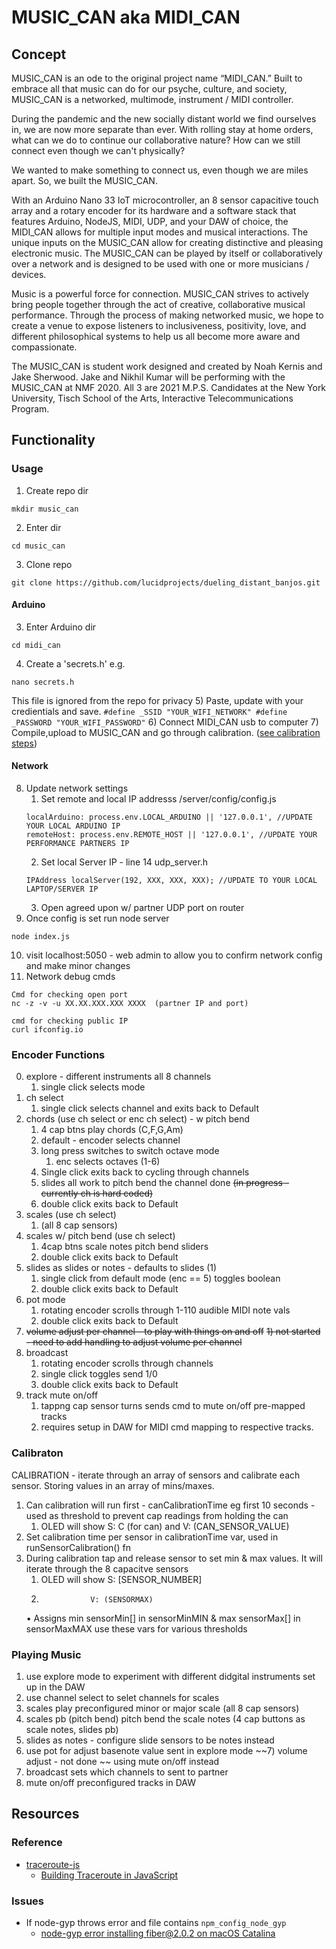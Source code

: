 # MUSIC_CAN aka MIDI_CAN

## Concept
MUSIC_CAN is an ode to the original project name “MIDI_CAN.”  Built to embrace all that music can do for our psyche, culture, and society,  MUSIC_CAN is a networked, multimode, instrument / MIDI controller.
 
During the pandemic and the new socially distant world we find ourselves in, we are now more separate than ever.  With rolling stay at home orders, what can we do to continue our collaborative nature?  How can we still connect even though we can't physically?
 
We wanted to make something to connect us, even though we are miles apart. So, we built the MUSIC_CAN. 
 
With an Arduino Nano 33 IoT microcontroller, an 8 sensor capacitive touch array and a rotary encoder for its hardware and a software stack that features Arduino, NodeJS, MIDI, UDP, and your DAW of choice, the MIDI_CAN allows for multiple input modes and musical interactions. The unique inputs on the MUSIC_CAN allow for creating distinctive and pleasing electronic music. The MUSIC_CAN can be played by itself or collaboratively over a network and is designed to be used with one or more musicians / devices. 
 
Music is a powerful force for connection. MUSIC_CAN strives to actively bring people together through the act of creative, collaborative musical performance. Through the process of making networked music, we hope to create a venue to expose listeners to inclusiveness, positivity, love, and different philosophical systems to help us all become more aware and compassionate.

The MUSIC_CAN is student work designed and created by Noah Kernis and Jake Sherwood. Jake and Nikhil Kumar will be performing with the MUSIC_CAN at NMF 2020. All 3 are 2021 M.P.S. Candidates at the New York University, Tisch School of the Arts, Interactive Telecommunications Program. 

## Functionality 

### Usage
1) Create repo dir 
```
mkdir music_can
```
2) Enter dir  
```
cd music_can
```
3) Clone repo 
```
git clone https://github.com/lucidprojects/dueling_distant_banjos.git
```

#### Arduino
3) Enter Arduino dir 
```
cd midi_can
```
4) Create a 'secrets.h' e.g. 
```
nano secrets.h
``` 
   This file is ignored from the repo for privacy
5) Paste, update with your credientials and save. 
     ```
     #define _SSID "YOUR_WIFI_NETWORK"
     #define _PASSWORD "YOUR_WIFI_PASSWORD"
     ```
6) Connect MIDI_CAN usb to computer
7) Compile,upload to MUSIC_CAN and go through calibration. ([see calibration steps](#calibration)) 

#### Network
8) Update network settings 
     1) Set remote and local IP addresss /server/config/config.js
     ```
     localArduino: process.env.LOCAL_ARDUINO || '127.0.0.1', //UPDATE YOUR LOCAL ARDUINO IP
	remoteHost: process.env.REMOTE_HOST || '127.0.0.1', //UPDATE YOUR PERFORMANCE PARTNERS IP
     ```
     2) Set local Server IP - line 14 udp_server.h
     ```
     IPAddress localServer(192, XXX, XXX, XXX); //UPDATE TO YOUR LOCAL LAPTOP/SERVER IP
     ``` 
     3) Open agreed upon w/ partner UDP port on router 
9) Once config is set run node server
```
node index.js
```
10) visit localhost:5050 - web admin to allow you to confirm network config and make minor changes
11) Network debug cmds
```
Cmd for checking open port
nc -z -v -u XX.XX.XXX.XXX XXXX  (partner IP and port)

cmd for checking public IP 
curl ifconfig.io  
```

### Encoder Functions
0) explore - different instruments all 8 channels
     1) single click selects mode
1) ch select
     1) single click selects channel and exits back to Default
2) chords (use ch select or enc ch select) - w pitch bend
	1) 4 cap btns play chords (C,F,G,Am)	
     2) default - encoder selects channel 
     3) long press switches to switch octave mode
     	1) enc selects octaves (1-6)
     4) Single click exits back to cycling through channels
     5) slides all work to pitch bend the channel done <s>(in progress - currently ch is hard coded)</s>
     6) double click exits back to Default
3) scales (use ch select) 
	1) (all 8 cap sensors)
4) scales w/ pitch bend (use ch select)
	1) 4cap btns scale notes pitch bend sliders
     2) double click exits back to Default
5) slides as slides or notes - defaults to slides (1)
	1) single click from default mode (enc == 5) toggles boolean
	2) double click exits back to Default
6) pot mode
     1) rotating encoder scrolls through 1-110 audible MIDI note vals
     2) double click exits back to Default	
7) <s>volume adjust per channel - to play with things on and off</s>
<s> 1) not started - need to add handling to adjust volume per channel</s>
8) broadcast
  	1) rotating encoder scrolls through channels
     2) single click toggles send 1/0
     3) double click exits back to Default
9) track mute on/off
  	1) tappng cap sensor turns sends cmd to mute on/off pre-mapped tracks
     2) requires setup in DAW for MIDI cmd mapping to respective tracks.


### Calibraton
CALIBRATION - iterate through an array of sensors and calibrate each sensor.  Storing values in an array of mins/maxes.
1) Can calibration will run first - canCalibrationTime  eg first 10 seconds - used as threshold to prevent cap readings from holding the can
     1) OLED will show S: C (for can) and V: (CAN_SENSOR_VALUE)
2) Set calibration time per sensor in calibrationTime var, used in runSensorCalibration() fn
3) During calibration tap and release sensor to set min & max values.  It will iterate through the 8 capacitve sensors
     1) OLED will show S: [SENSOR_NUMBER] 
     2)                V: (SENSORMAX)
	• Assigns min sensorMin[] in sensorMinMIN & max sensorMax[] in sensorMaxMAX
	use these vars for various thresholds


### Playing Music
1) use explore mode to experiment with different didgital instruments set up in the DAW
2) use channel select to selet channels for scales
3) scales play preconfigured minor or major scale (all 8 cap sensors)
4) scales pb (pitch bend) pitch bend the scale notes (4 cap buttons as scale notes, slides pb)
5) slides as notes - configure slide sensors to be notes instead
6) use pot for adjust basenote value sent in explore mode
~~7) volume adjust - not done ~~ using mute on/off instead
8) broadcast sets which channels to sent to partner
9) mute on/off preconfigured tracks in DAW





## Resources

### Reference

- [traceroute-js](https://github.com/frnkst/traceroute-js/blob/master/traceroute.js)
	- [Building Traceroute in JavaScript](https://medium.com/@frnkst_/building-traceroute-in-javascript-eea519385af1)

### Issues

- If node-gyp throws error and file contains `npm_config_node_gyp`
	- [node-gyp error installing fiber@2.0.2 on macOS Catalina](npm_config_node_gyp)